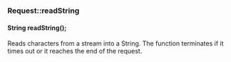 <h3 id='req-readString'>Request::readString</h3>
<h4 class='variant'>String readString();</h4>

Reads characters from a stream into a String. The function terminates if it times out or it reaches the end of the request.
